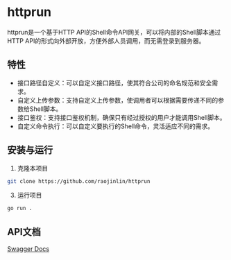 # httprun

httprun是一个基于HTTP API的Shell命令API网关，可以将内部的Shell脚本通过HTTP API的形式向外部开放，方便外部人员调用，而无需登录到服务器。

## 特性
- 接口路径自定义：可以自定义接口路径，使其符合公司的命名规范和安全需求。
- 自定义上传参数：支持自定义上传参数，使调用者可以根据需要传递不同的参数给Shell脚本。
- 接口鉴权：支持接口鉴权机制，确保只有经过授权的用户才能调用Shell脚本。
- 自定义命令执行：可以自定义要执行的Shell命令，灵活适应不同的需求。

## 安装与运行
1. 克隆本项目
```bash
git clone https://github.com/raojinlin/httprun
```

3. 运行项目
```bash
go run .
```

## API文档
[Swagger Docs](http://127.0.0.1:8081/swagger/index.html)